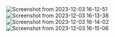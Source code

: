 ![Screenshot from 2023-12-03 16-12-51](https://github.com/sfaiz-03/todo/assets/152181710/e8d44fa6-f252-46cf-9abb-d64d9800994e)
![Screenshot from 2023-12-03 16-13-38](https://github.com/sfaiz-03/todo/assets/152181710/b5ea5f78-90e3-44ed-b059-69a38bb4b954)
![Screenshot from 2023-12-03 16-14-02](https://github.com/sfaiz-03/todo/assets/152181710/e2f4af1e-e099-470e-958a-b5647708c46c)
![Screenshot from 2023-12-03 16-15-06](https://github.com/sfaiz-03/todo/assets/152181710/dd5712f9-5253-46f0-83c5-d99ce5f50d2b)
